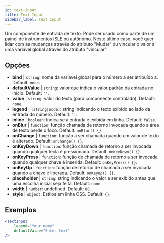 ```yaml
---
id: text-input
title: Text Input
sidebar_label: Text Input
---
```


Um componente de entrada de texto. Pode ser usado como parte de um painel de instrumentos ISLE ou autônomo. Neste último caso, você quer lidar com as mudanças através do atributo "Mudar" ou vincular o valor a uma variável global através do atributo "vincular".

## Opções

* __bind__ | `string`: nome da variável global para o número a ser atribuído a. Default: `none`.
* __defaultValue__ | `string`: valor que indica o valor padrão da entrada no início. Default: `''`.
* __value__ | `string`: valor do texto (para componente controlado). Default: `none`.
* __legend__ | `(string|node)`: string indicando o texto exibido ao lado da entrada do número. Default: `''`.
* __inline__ | `boolean`: Indica se a entrada é exibida em linha. Default: `false`.
* __onBlur__ | `function`: função chamada de retorno invocada quando a área de texto perde o foco. Default: `onBlur() {}`.
* __onChange__ | `function`: função a ser chamada quando um valor de texto é alterado. Default: `onChange() {}`.
* __onKeyDown__ | `function`: função chamada de retorno a ser invocada quando qualquer tecla é pressionada. Default: `onKeyDown() {}`.
* __onKeyPress__ | `function`: função de chamada de retorno a ser invocada quando qualquer chave é inserida. Default: `onKeyPress() {}`.
* __onKeyUp__ | `function`: função de retorno de chamada a ser invocada quando a chave é liberada. Default: `onKeyUp() {}`.
* __placeholder__ | `string`: string indicando o valor a ser exibido antes que uma escolha inicial seja feita. Default: `none`.
* __width__ | `number`: undefined. Default: `80`.
* __style__ | `object`: Estilos em linha CSS. Default: `{}`.


## Exemplos

```jsx live
<TextInput
    legend="Your name"
    defaultValue="Enter text"
/>
```

